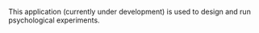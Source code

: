 This application (currently under development) is used to design and run psychological experiments. 
